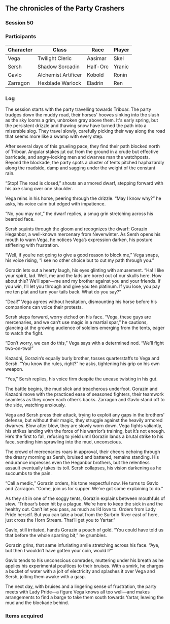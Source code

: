 ## The chronicles of the Party Crashers
### Session 50

### Participants
| Character| Class | Race | Player |
|--|--|--|--|
| Vega | Twilight Cleric | Aasimar | Skel |
| Sersh | Shadow Sorcadin | Half-Orc | Yranic |
| Gavlo | Alchemist Artificer | Kobold | Ronin |
| Zarragon | Hexblade Warlock | Eladrin | Ren |

### Log
The session starts with the party travelling towards Triboar.
The party trudges down the muddy road, their horses' hooves sinking into the slush as the sky looms a grim, unbroken gray above them. It's early spring, but the persistent drizzle and thawing snow have turned the path into a miserable slog. They travel slowly, carefully picking their way along the road that seems more like a swamp with every step.

After several days of this grueling pace, they find their path blocked north of Triboar. Angular stakes jut out from the ground in a crude but effective barricade, and angry-looking men and dwarves man the watchposts. Beyond the blockade, the party spots a cluster of tents pitched haphazardly along the roadside, damp and sagging under the weight of the constant rain.

“Stop! The road is closed,” shouts an armored dwarf, stepping forward with his axe slung over one shoulder.

Vega reins in his horse, peering through the drizzle. “May I know why?” he asks, his voice calm but edged with impatience.

“No, you may not,” the dwarf replies, a smug grin stretching across his bearded face.

Sersh squints through the gloom and recognizes the dwarf: Gorazin Heganbor, a well-known mercenary from Neverwinter. As Sersh opens his mouth to warn Vega, he notices Vega’s expression darken, his posture stiffening with frustration.

“Well, if you’re not going to give a good reason to block me,” Vega snaps, his voice rising, “I see no other choice but to cut my path through you.”

Gorazin lets out a hearty laugh, his eyes glinting with amusement. “Ha! I like your spirit, lad. Well, me and the lads are bored out of our skulls here. How about this? We’ll spar—me and my brother against you and your friends. If you win, I’ll let you through and give you ten platinum. If you lose, you pay me ten plat and turn your tails back. What do you say?”

“Deal!” Vega agrees without hesitation, dismounting his horse before his companions can voice their protests.

Sersh steps forward, worry etched on his face. “Vega, these guys are mercenaries, and we can’t use magic in a martial spar,” he cautions, glancing at the growing audience of soldiers emerging from the tents, eager to watch the fight.

“Don’t worry, we can do this,” Vega says with a determined nod. “We’ll fight two-on-two!”

Kazadni, Gorazin’s equally burly brother, tosses quarterstaffs to Vega and Sersh. “You know the rules, right?” he asks, tightening his grip on his own weapon.

“Yes,” Sersh replies, his voice firm despite the unease twisting in his gut.

The battle begins, the mud slick and treacherous underfoot. Gorazin and Kazadni move with the practiced ease of seasoned fighters, their teamwork seamless as they cover each other’s backs. Zarragon and Gavlo stand off to the side, watching anxiously.

Vega and Sersh press their attack, trying to exploit any gaps in the brothers' defense, but without their magic, they struggle against the heavily armored dwarves. Blow after blow, they are slowly worn down. Vega fights valiantly, his strikes landing with the force of his warrior’s training, but it’s not enough. He’s the first to fall, refusing to yield until Gorazin lands a brutal strike to his face, sending him sprawling into the mud, unconscious.

The crowd of mercenaries roars in approval, their cheers echoing through the dreary morning as Sersh, bruised and battered, remains standing. His endurance impresses even the Heganbor brothers, but the relentless assault eventually takes its toll. Sersh collapses, his vision darkening as he succumbs to the pain.

“Call a medic,” Gorazin orders, his tone respectful now. He turns to Gavlo and Zarragon. “Come, join us for supper. We’ve got some explaining to do.”

As they sit in one of the soggy tents, Gorazin explains between mouthfuls of stew. “Triboar’s been hit by a plague. We’re here to keep the sick in and the healthy out. Can’t let you pass, as much as I’d love to. Orders from Lady Pride herself. But you can take a boat from the Surbrin River east of here, just cross the Horn Stream. That’ll get you to Yartar.”

Gavlo, still irritated, hands Gorazin a pouch of gold. “You could have told us that before the whole sparring bit,” he grumbles.

Gorazin grins, that same infuriating smile stretching across his face. “Aye, but then I wouldn’t have gotten your coin, would I?”

Gavlo tends to his unconscious comrades, muttering under his breath as he applies his experimental poultices to their bruises. With a smirk, he charges a bucket of water with a jolt of electricity and splashes it over Vega and Sersh, jolting them awake with a gasp.

The next day, with bruises and a lingering sense of frustration, the party meets with Lady Pride—a figure Vega knows all too well—and makes arrangements to find a barge to take them south towards Yartar, leaving the mud and the blockade behind.


### Items acquired
> 

